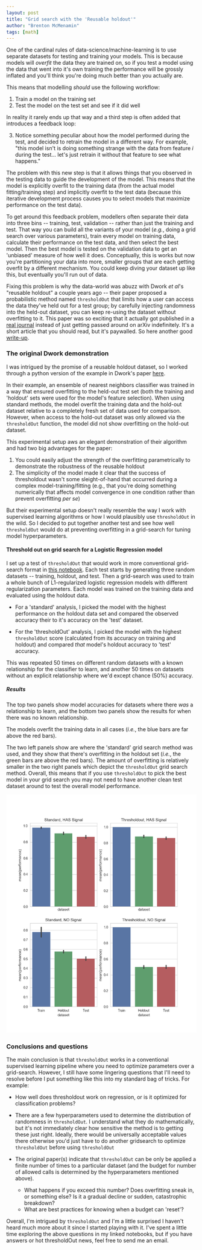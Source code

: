 ```yaml
---
layout: post
title: "Grid search with the 'Reusable holdout'"
author: "Brenton McMenamin"
tags: [math]
---
```

 
One of the cardinal rules of data-science/machine-learning is to use separate datasets for testing and training your models. This is because models will _overfit_ the data they are trained on, so if you test a model using the data that went into it's own training the performance will be grossly inflated and you'll think you're doing much better than you actually are.
 
This means that modelling *should* use the following workflow:
 
1. Train a model on the training set
2. Test the model on the test set and see if it did well
 
In reality it rarely ends up that way and a third step is often added that  introduces a feedback loop:
 
3. Notice something peculiar about how the model performed during the test, and decided to retrain the model in a different way. For example, "this model isn't is doing something strange with the data from feature _i_ during the test... let's just retrain it without that feature to see what happens."
 
The problem with this new step is that it allows things that you observed in the testing data to guide the development of the model. This means that the model is explicitly overfit to the training data (from the actual model fitting/training step) and implicitly overfit to the test data (because this iterative development process causes you to select models that maximize performance on the test data).
 
To get around this feedback problem, modellers often separate their data into three bins -- training, test, validation -- rather than just the training and test. That way you can build all the variants of your model (*e.g.*, doing a grid search over various parameters), train every model on training data, calculate their performance on the test data, and then select the best model. Then the best model is tested on the validation data to get an 'unbiased' measure of how well it does. Conceptually, this is works but now you're partitioning your data into more, smaller groups that are each getting overfit by a different mechanism. You could keep diving your dataset up like this, but eventually you'll run out of data.
 
Fixing this problem is why the data-world was abuzz with Dwork *et al*'s "reusable holdout" a couple years ago -- their paper proposed a probabilistic method named `thresholdOut` that limits how a user can access the data they've held out for a test group; by carefully injecting randomness into the held-out dataset, you can keep re-using the dataset without overfitting to it. This paper was so exciting that it actually got published in a [real journal](http://science.sciencemag.org/content/349/6248/636) instead of just getting passed around on arXiv indefinitely. It's a short article that you should read, but it's paywalled. So here another good [write-up](https://research.googleblog.com/2015/08/the-reusable-holdout-preserving.html).
 
### The original Dwork demonstration
 
I was intrigued by the promise of a reusable holdout dataset, so I worked through a python version of the example in Dwork's paper [here](https://github.com/bmcmenamin/thresholdOut-explorations/blob/master/original_method/Threshold%20out%20demos%20--%20Dwork's%20original%20method.ipynb).
 
In their example, an ensemble of nearest neighbors classifier was trained in a way that ensured overfitting to the held-out test set (both the training and 'holdout' sets were used for the model's feature selection). When using standard methods, the model overfit the training data and the hold-out dataset relative to a completely fresh set of data used for comparison. However, when access to the hold-out dataset was only allowed via the `thresholdOut` function, the model did not show overfitting on the hold-out dataset. 
 
This experimental setup aws an elegant demonstration of their algorithm and had two big advantages for the paper:
1. You could easily adjust the strength of the overfitting parametrically to demonstrate the robustness of the reusable holdout
2. The simplicity of the model made it clear that the success of thresholdout wasn't  some sleight-of-hand that occurred during a complex model-training/fitting (e.g., that you're doing something numerically that affects model convergence in one condition rather than prevent overfitting *per se*)
 
But their experimental setup doesn't really resemble the way I work with supervised learning algorithms or how I would plausibly use `thresholdOut` in the wild. So I decided to put together another test and see how well `thresholdOut` would do at preventing overfitting in a grid-search for tuning model hyperparameters.
 
 
#### Threshold out on grid search for a Logistic Regression model
 
 
I set up a test of `thresholdOut` that would work in more conventional grid-search format in [this notebook](https://github.com/bmcmenamin/thresholdOut-explorations/blob/master/Threshold%20out%20demos%20--%20tuning%20parameters%20for%20linear%20regression.ipynb). Each test starts by generating three random datasets -- training, holdout, and test. Then a grid-search was used to train a whole bunch of L1-regularized logistic regression models with different regularization parameters. Each model was trained on the training data and evaluated using the holdout data.
 
* For a 'standard' analysis, I picked the model with the highest performance on the holdout data set and compared the observed accuracy their to it's accuracy on the 'test' dataset.
 
* For the 'thresholdOut' analysis, I picked the model with the highest `thresholdOut` score (calculated from its accuracy on training and holdout) and compared _that_ model's holdout accuracy to 'test' accuracy.
 
This was repeated 50 times on different random datasets with a known relationship for the classifier to learn, and another 50 times on datasets without an explicit relationship where we'd except chance (50%) accuracy.
 
##### Results
 
The top two panels show model accuracies for datasets where there *was* a relationship to learn, and the bottom two panels show the results for when there was no known relationship.
 
 
The models overfit the training data in all cases (*i.e.*, the blue bars are far above the red bars).
 
The two left panels show are where the 'standard' grid search method was used, and they show that there's overfitting in the holdout set (*i.e.*, the green bars are above the red bars). The amount of overfitting is relatively smaller in the two right panels which depict the `thresholdOut` grid search method. Overall, this means that if you use `thresholdOut` to pick the best model in your grid search you may not need to have another clean test dataset around to test the overall model performance.
 
 
<img src="/figs/dwork/thresholdOut_classifier_results.png" width="600">
 
### Conclusions and questions
 
The main conclusion is that `thresholdOut` works in a conventional supervised learning pipeline where you need to optimize parameters over a grid-search. However, I still have some lingering questions that I'll need to resolve before I put something like this into my standard bag of tricks. For example:
  
* How well does thresholdout work on regression, or is it optimized for classification problems?
 
* There are a few hyperparameters used to determine the distribution of randomness in `thresholdOut`. I understand what they do mathematically, but it's not immediately clear how sensitive the method is to getting these just right. Ideally, there would be universally acceptable values there otherwise you'd just have to do another gridsearch to optimize `thresholdOut` before using `thresholdOut`
 
* The original paper(s) indicate that `thresholdOut` can be only be applied a finite number of times to a particular dataset (and the budget for number of allowed calls is determined by the hyperparameters mentioned above).
    * What happens if you exceed this number? Does overfitting sneak in, or something else? Is it a gradual decline or sudden, catastrophic breakdown?
    * What are best practices for knowing when a budget can 'reset'?
 
Overall, I'm intrigued by `thresholdOut` and I'm a little surprised I haven't heard much more about it since I started playing with it. I've spent a little time exploring the above questions in my linked notebooks, but if you have answers or hot thresholdOut news, feel free to send me an email.